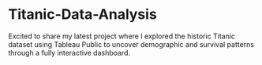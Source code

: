 # Titanic-Data-Analysis
Excited to share my latest project where I explored the historic Titanic dataset using Tableau Public to uncover demographic and survival patterns through a fully interactive dashboard.
